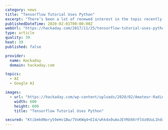 ```yaml
---
category: news
title: "Tensorflow Tutorial Uses Python"
excerpt: "There’s been a lot of renewed interest in the topic recently because of the success of TensorFlow. If you are adept at Python and remember your high school algebra, you might enjoy [Oliver ..."
publishedDateTime: 2020-02-01T00:00:00Z
webUrl: "https://hackaday.com/2017/11/25/tensorflow-tutorial-uses-python/"
type: article
quality: 39
heat: 39
published: false

provider:
  name: Hackaday
  domain: hackaday.com

topics:
  - AI
  - Google AI

images:
  - url: "https://hackaday.com/wp-content/uploads/2020/02/Amateur-Radio-thumb.jpg?w=600&#038;h=600"
    width: 600
    height: 600
    title: "Tensorflow Tutorial Uses Python"

secured: "Ktibmk0Nory59eHv1Bw/7VoKWq4+EI4/whk4x0uAoJEYRb9XrFlUz0UuL1hdx8Ny4w6ruzvEx0gmagF6KX3Mc0vJG700kUFPPzoOhdsflrQVKAbKdtWJKRpaEXh67Cb6gAHfIsv1jClxxw6LO3Mo0AqUSu/qHy+lL4JlPrxHXLETQutpxEPSlew76h3VhDXad2C0P2ZeJhXiEFL5cFRB3a4cPFKL/AWS88c7Atg2/VEJ8HXiDSP3MR6nIk0yc41oQXtssntAqx3UU95V7h7QKg2ogzgg4nufjXRS/SNRRrgscTdlWRjGUjs8tdATeBCZ;01aflQIkwh0lGF5kWBqnzg=="
---
```


